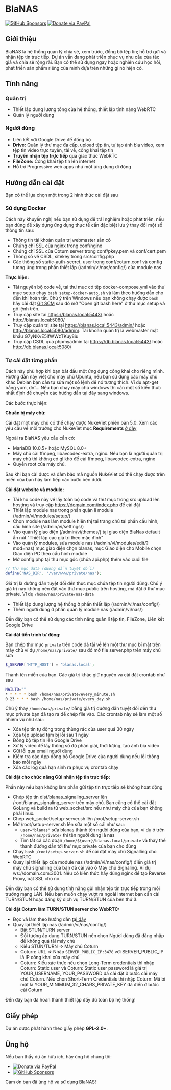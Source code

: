 # BlaNAS

[![GitHub Sponsors](https://img.shields.io/github/sponsors/hoaquynhtim99?style=for-the-badge)](https://github.com/sponsors/hoaquynhtim99)
[![Donate via PayPal](https://img.shields.io/badge/Donate-PayPal-blue?style=for-the-badge)](https://paypal.me/tandung?country.x=VN&locale.x=vi_VN)

## Giới thiệu
BlaNAS là hệ thống quản lý chia sẻ, xem trước, đồng bộ tệp tin; hỗ trợ gửi và nhận tệp tin trực tiếp. Dự án vẫn đang phát triển phục vụ nhu cầu của tác giả và chia sẻ rộng rãi. Bạn có thể sử dụng ngay hoặc nghiên cứu học hỏi, phát triển sản phẩm riêng của mình dựa trên những gì nó hiện có.

## Tính năng

### Quản trị
- Thiết lập dung lượng tổng của hệ thống, thiết lập tính năng WebRTC
- Quản lý người dùng

### Người dùng
- Liên kết với Google Drive để đồng bộ
- **Drive:** Quản lý thư mục đa cấp, upload tệp tin, tự tạo ảnh bìa video, xem tệp tin video trực tuyến, tải về, công khai tệp tin
- **Truyền nhận tệp trực tiếp** qua giao thức WebRTC
- **FileZone:** Công khai tệp tin lên internet
- Hỗ trợ Progressive web apps như một ứng dụng di động

## Hướng dẫn cài đặt

Bạn có thể lựa chọn một trong 2 hình thức cài đặt sau

### Sử dụng Docker

Cách này khuyến nghị nếu bạn sử dụng để trải nghiệm hoặc phát triển, nếu bạn dùng để xây dựng ứng dụng thực tế cần đặc biệt lưu ý thay đổi một số thông tin sau:
- Thông tin tài khoản quản trị webmaster sẵn có
- Chứng chỉ SSL của nginx trong conf/nginx
- Chứng chỉ SSL của Coturn server trong conf/pkey.pem và conf/cert.pem
- Thông số về CSDL, sitekey trong src/config.php
- Các thông số static-auth-secret, user trong conf/coturn.conf và config tương ứng trong phần thiết lập (/admin/vi/nas/config/) của module nas

**Thực hiện:**  
- Tải nguyên bộ code về, tại thư mục có tệp docker-compose.yml vào thư mục setup chạy `bash setup-docker-auto.sh` và làm theo hướng dẫn cho đến khi hoàn tất. Chú ý trên Windows nếu bạn không chạy được `bash` hãy cài đặt [Git SCM](https://git-scm.com/downloads) sau đó mở "Open git bash here" ở thư mục setup và gõ lệnh trên.
- Truy cập site tại https://blanas.local:5443/ hoặc http://blanas.local:5080/
- Truy cập quản trị site tại https://blanas.local:5443/admin/ hoặc http://blanas.local:5080/admin/. Tài khoản quản trị là webmaster mật khẩu G7yNKvE5ifWWzTKuy8iu
- Truy cập CSDL qua phpmyadmin tại https://db.blanas.local:5443/ hoặc http://db.blanas.local:5080/

### Tự cài đặt từng phần

Cách này phù hợp khi bạn bắt đầu một ứng dụng công khai cho riêng mình. Hướng dẫn này viết cho máy chủ Ubuntu, nếu bạn sử dụng các máy chủ khác Debian bạn cần tự sửa một số lệnh để nó tương thích. Ví dụ apt-get bằng yum, dnf... Nếu bạn chạy máy chủ windows thì cần một số kiến thức nhất định để chuyển các hướng dẫn tại đây sang windows.

Các bước thực hiện:

**Chuẩn bị máy chủ:**

Cài đặt một máy chủ có thể chạy được NukeViet phiên bản 5.0. Xem các yêu cầu về môi trường cho NukeViet mục **Requirements** [ở đây](https://github.com/nukeviet/nukeviet/tree/nukeviet5.0?tab=readme-ov-file#for-users)

Ngoài ra BlaNAS yêu cầu cần có:
- MariaDB 10.0.5+ hoặc MySQL 8.0+
- Máy chủ cài ffmpeg, libavcodec-extra, nginx. Nếu bạn là người quản trị máy chủ thì không có gì khó để cài ffmpeg, libavcodec-extra, nginx
- Quyền root của máy chủ.

Sau khi bạn cài được và đảm bảo mã nguồn NukeViet có thể chạy được trên miền của bạn hãy làm tiếp các bước bên dưới.

**Cài đặt website và module:**

- Tải kho code này về lấy toàn bộ code và thư mục trong src upload lên hosting và truy cập https://domain.com/index.php để cài đặt
- Thiết lập module nas trong phần quản lí module (/admin/vi/modules/setup/)
- Chọn module nas làm module hiển thị tại trang chủ tại phần cấu hình, cấu hình site (/admin/vi/settings/)
- Vào quản lý giao diện (/admin/vi/themes/) tại giao diện BlaNas default ấn nút "Thiết lập các giá trị theo mặc định"
- Vào quản lý modules, sửa module nas (/admin/vi/modules/edit/?mod=nas) mục giao diện chọn blanas, mục Giao diện cho Mobile chọn Giao diện PC theo cấu hình module
- Mở config.php tại thư mục gốc (chứa api.php) thêm vào cuối file

```php
// Thư mục data (đường dẫn tuyệt đối)
define('NAS_DIR', '/var/www/private/nas');
```

Giá trị là đường dẫn tuyệt đối đến thưc mục chứa tệp tin người dùng. Chú ý giá trị này không nên đặt vào thư mục public trên hosting, mà đặt ở thư mục private. Ví dụ `/home/nas/private/nas-data`

- Thiết lập dung lượng hệ thống ở phần thiết lập (/admin/vi/nas/config/)
- Thêm người dùng ở phần quản lý module nas (/admin/vi/nas/)

Đến đây bạn có thể sử dụng các tính năng quản lí tệp tin, FileZone, Liên kết Google Drive

**Cài đặt tiến trình tự động:**

Bạn chép thư mục `private` trên code đã tải về lên một thư mục bí mật trên máy chủ ví dụ `/home/nas/private/` sau đó mở file server.php trên máy chủ sửa 

```php
$_SERVER['HTTP_HOST'] = 'blanas.local';
```

Thành tên miền của bạn. Các giá trị khác giữ nguyên và cài đặt crontab như sau

```sh
MAILTO=""
* * * * * bash /home/nas/private/every_minute.sh
0 23 * * * bash /home/nas/private/every_day.sh
```

Chú ý thay `/home/nas/private/` bằng giá trị đường dẫn tuyệt đối đến thư mục private bạn đã tạo ra để chép file vào. Các crontab này sẽ làm một số nhiệm vụ như sau:
- Xóa tệp tin tự động trong thùng rác của user quá 30 ngày
- Xóa tệp upload tạm bị lỗi sau 1 ngày
- Đồng bộ tệp tin lên Google Drive
- Xử lý video để lấy thông số độ phân giải, thời lượng, tạo ảnh bìa video
- Gửi lỗi qua email người dùng
- Kiểm tra các App đồng bộ Google Drive của người dùng nếu lỗi thông báo mỗi ngày
- Xóa các log quá hạn sinh ra phục vụ crontab chạy

**Cài đặt cho chức năng Gửi nhận tệp tin trực tiếp:**

Phần này nếu bạn không làm phần gửi tệp tin trực tiếp sẽ không hoạt động

- Chép tệp tin dist/blanas_signaling_server lên /root/blanas_signaling_server trên máy chủ. Bạn cũng có thể cài đặt GoLang và build ra từ web_socket/src nếu như máy chủ của bạn không phải linux.
- Chép web_socket/setup-server.sh lên /root/setup-server.sh
- Mở /root/setup-server.sh lên sửa một số cái như sau:
  + `user="blanas"` sửa blanas thành tên người dùng của bạn, ví dụ ở trên `/home/nas/private/` thì tên người dùng là nas
  + Tìm tất cả các đoạn `/home/${user}/blanas.local/private` và thay thế thành đường dẫn tới thư mục private của bạn cho đúng
- Chạy `bash /root/setup-server.sh` để cài đặt máy chủ Signalling cho WebRTC
- Quay lại thiết lập của module nas (/admin/vi/nas/config/) điền giá trị máy chủ signalling của bạn đã cài vào ô Máy chủ Signaling. Ví dụ ws://domain.com:3001. Nếu có kiến thức hãy dùng nginx để tạo Reverse Proxy, bật SSL cho nó.

Đến đây bạn có thể sử dụng tính năng gửi nhận tệp tin trực tiếp trong môi trường mạng LAN. Nếu bạn muốn chạy vượt ra ngoài Internet bạn cần cài TURN/STUN hoặc đăng ký dịch vụ TURN/STUN của bên thứ 3.

**Cài đặt Coturn làm TURN/STUN server cho WebRTC:**

- Đọc và làm theo hướng dẫn [tại đây](https://github.com/hoaquynhtim99/nas/wiki/H%C6%B0%E1%BB%9Bng-d%E1%BA%ABn-c%C3%A0i-%C4%91%E1%BA%B7t-Coturn)
- Quay lại thiết lập nas (/admin/vi/nas/config/) 
  + Bật STUN/TURN server
  + Đối tượng áp dụng TURN/STUN nên chọn Người dùng đã đăng nhập để không quá tải máy chủ
  + Kiểu STUN/TURN => Máy chủ Coturn
  + Coturn: URL => Nhập `SERVER_PUBLIC_IP:3478` với SERVER_PUBLIC_IP là IP công khai của máy chủ
  + Coturn: Kiểu xác thực nếu chọn Long-Term credentials thì nhập Coturn: Static user và Coturn: Static user password là giá trị YOUR_USERNAME, YOUR_PASSWORD đã cài đặt ở bước cài máy chủ Coturn. Nếu chọn Short-Term Credentials thì nhập Coturn: Mã bí mật là YOUR_MINIMUM_32_CHARS_PRIVATE_KEY đã điền ở bước cài Coturn

Đến đây bạn đã hoàn thành thiết lập đầy đủ toàn bộ hệ thống!

## Giấy phép
Dự án được phát hành theo giấy phép **GPL-2.0+**.

## Ủng hộ
Nếu bạn thấy dự án hữu ích, hãy ủng hộ chúng tôi:

- [![Donate via PayPal](https://img.shields.io/badge/Donate-PayPal-blue.svg)](https://paypal.me/tandung?country.x=VN&locale.x=vi_VN)  
- [![GitHub Sponsors](https://img.shields.io/github/sponsors/hoaquynhtim99)](https://github.com/sponsors/hoaquynhtim99)

Cảm ơn bạn đã ủng hộ và sử dụng BlaNAS!
